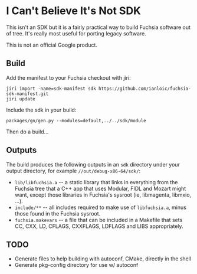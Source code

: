 # I Can't Believe It's Not SDK

This isn't an SDK but it is a fairly practical way to build Fuchsia software out of tree. It's really most useful for
porting legacy software.

This is not an official Google product.

## Build

Add the manifest to your Fuchsia checkout with jiri:
```
jiri import -name=sdk-manifest sdk https://github.com/ianloic/fuchsia-sdk-manifest.git
jiri update
```

Include the sdk in your build:
```
packages/gn/gen.py --modules=default,../../sdk/module
```

Then do a build...

## Outputs

The build produces the following outputs in an `sdk` directory under your output directory, for example
`//out/debug-x86-64/sdk/`:
 * `lib/libfuchsia.a` -- a static library that links in everything from the Fuchsia tree that a C++ app that uses Modular,
   FIDL and Mozart might want, except those libraries in Fuchsia's sysroot (ie, libmagenta, libmxio, ...).
 * `include/**` -- all includes required to make use of `libfuchsia.a`, minus those found in the Fuchsia sysroot.
 * `fuchsia.makevars` -- a file that can be included in a Makefile that sets CC, CXX, LD, CFLAGS, CXXFLAGS, LDFLAGS and
   LIBS appropriately.

## TODO
 * Generate files to help building with autoconf, CMake, directly in the shell
 * Generate pkg-config directory for use w/ autoconf

